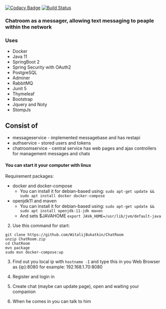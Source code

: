 [![Codacy Badge](https://api.codacy.com/project/badge/Grade/a2310159d5a64dffa44e1d669ade18a3)](https://www.codacy.com/manual/WitalijBukatkin/ChatRoom?utm_source=github.com&amp;utm_medium=referral&amp;utm_content=WitalijBukatkin/ChatRoom&amp;utm_campaign=Badge_Grade)
[![Build Status](https://travis-ci.org/WitalijBukatkin/ChatRoom.svg?branch=master)](https://travis-ci.org/WitalijBukatkin/ChatRoom)

### Chatroom as a messager, allowing text messaging to peaple within the network 

### Uses
- Docker
- Java 11
- SpringBoot 2
- Spring Security with OAuth2
- PostgreSQL
- Adminer
- RabbitMQ
- Junit 5
- Thymeleaf
- Bootstrap
- Jquery and Noty
- StompJs

## Consist of
- messageservice - implemented messagebase and has restapi
- authservice - stored users and tokens
- chatroomservice - central service has web pages and ajax controllers for management messages and chats

#### You can start it your computer with linux

Requirement packages:
 - docker and docker-compose
	- You can install it for debian-based using:
	```sudo apt-get update && sudo apt install docker docker-compose```
 - openjdk11 and maven
	- You can install it for debian-based using:
	```sudo apt-get update && sudo apt install openjdk-11-jdk maven```
	- And sets $JAVAHOME
	```export JAVA_HOME=/usr/lib/jvm/default-java```


2. Use this command for start:
```
git clone https://github.com/WitalijBukatkin/ChatRoom
unzip ChatRoom.zip
cd ChatRoom
mvn package
sudo mvn docker-compose:up
```
3. Find out you local ip with `hostname -I`
and type this in you Web Browser as {ip}:8080 for example: 192.168.1.70:8080

4. Register and login in
5. Create chat (maybe can update page), open and waiting your companion
6. When he comes in you can talk to him
